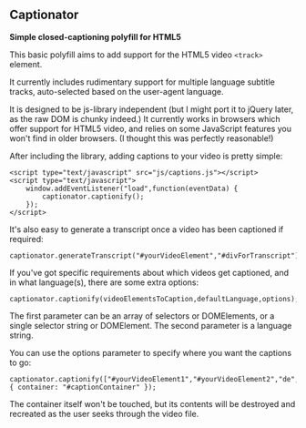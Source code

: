 Captionator
-----------

**Simple closed-captioning polyfill for HTML5**

This basic polyfill aims to add support for the HTML5 video `<track>` element.

It currently includes rudimentary support for multiple language subtitle tracks,
auto-selected based on the user-agent language.

It is designed to be js-library independent (but I might port it to jQuery later,
as the raw DOM is chunky indeed.) It currently works in browsers which offer support
for HTML5 video, and relies on some JavaScript features you won't find in older
browsers. (I thought this was perfectly reasonable!)
  
After including the library, adding captions to your video is pretty simple:

	<script type="text/javascript" src="js/captions.js"></script>
	<script type="text/javascript">
		window.addEventListener("load",function(eventData) {
			captionator.captionify();
		});
	</script>

It's also easy to generate a transcript once a video has been captioned if required:

	captionator.generateTranscript("#yourVideoElement","#divForTranscript");

If you've got specific requirements about which videos get captioned, and in what
language(s), there are some extra options:

	captionator.captionify(videoElementsToCaption,defaultLanguage,options);

The first parameter can be an array of selectors or DOMElements, or a single selector
string or DOMElement. The second parameter is a language string.

You can use the options parameter to specify where you want the captions to go:

	captionator.captionify(["#yourVideoElement1","#yourVideoElement2","de",{ container: "#captionContainer" });

The container itself won't be touched, but its contents will be destroyed and recreated
as the user seeks through the video file.